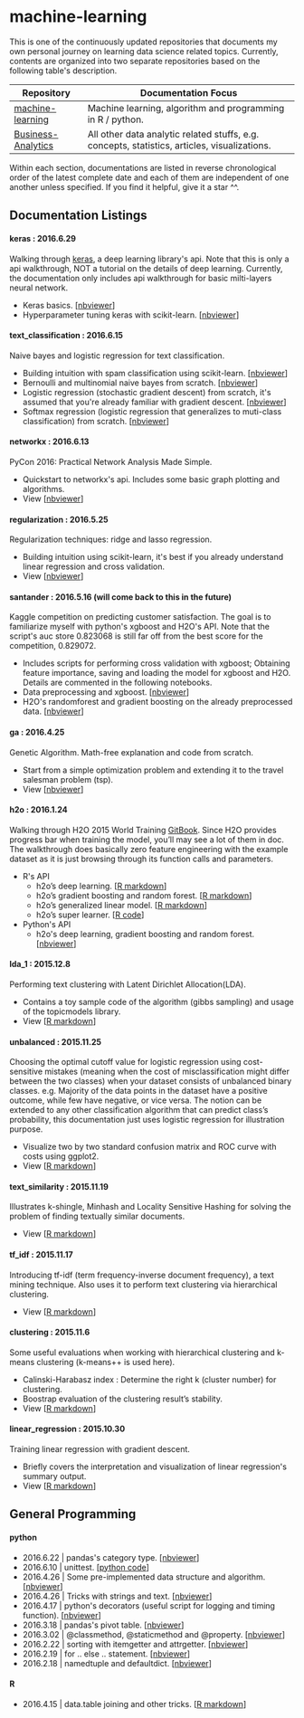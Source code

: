 # machine-learning

This is one of the continuously updated repositories that documents my own personal journey on learning data science related topics. Currently, contents are organized into two separate repositories based on the following table's description.

| Repository | Documentation Focus |
| ---------- | ----------- |
| [machine-learning](https://github.com/ethen8181/machine-learning) | Machine learning, algorithm and programming in R / python. |
| [Business-Analytics](https://github.com/ethen8181/Business-Analytics) | All other data analytic related stuffs, e.g. concepts, statistics, articles, visualizations. |

Within each section, documentations are listed in reverse chronological order of the latest complete date and each of them are independent of one another unless specified. If you find it helpful, give it a star ^^.


## Documentation Listings


#### keras : 2016.6.29

Walking through [keras](https://github.com/fchollet/keras), a deep learning library's api. Note that this is only a api walkthrough, NOT a tutorial on the details of deep learning. Currently, the documentation only includes api walkthrough for basic milti-layers neural network.

- Keras basics. [[nbviewer](http://nbviewer.jupyter.org/github/ethen8181/machine-learning/blob/master/keras/1_basic_intro.ipynb)]
- Hyperparameter tuning keras with scikit-learn. [[nbviewer](http://nbviewer.jupyter.org/github/ethen8181/machine-learning/blob/master/keras/2_hyperparameter_tuning.ipynb)]


#### text_classification : 2016.6.15

Naive bayes and logistic regression for text classification.

- Building intuition with spam classification using scikit-learn. [[nbviewer](http://nbviewer.jupyter.org/github/ethen8181/machine-learning/blob/master/text_classification/basics/basics.ipynb)]
- Bernoulli and multinomial naive bayes from scratch. [[nbviewer](http://nbviewer.jupyter.org/github/ethen8181/machine-learning/blob/master/text_classification/naive_bayes/naive_bayes.ipynb)]
- Logistic regression (stochastic gradient descent) from scratch, it's assumed that you're already familiar with gradient descent. [[nbviewer](http://nbviewer.jupyter.org/github/ethen8181/machine-learning/blob/master/text_classification/logistic_regression/logistic.ipynb)]
- Softmax regression (logistic regression that generalizes to muti-class classification) from scratch. [[nbviewer](http://nbviewer.jupyter.org/github/ethen8181/machine-learning/blob/master/text_classification/logistic_regression/softmax.ipynb)]


#### networkx : 2016.6.13

PyCon 2016: Practical Network Analysis Made Simple.

- Quickstart to networkx's api. Includes some basic graph plotting and algorithms.
- View [[nbviewer](http://nbviewer.jupyter.org/github/ethen8181/machine-learning/blob/master/networkx/networkx.ipynb)]


#### regularization : 2016.5.25

Regularization techniques: ridge and lasso regression. 

- Building intuition using scikit-learn, it's best if you already understand linear regression and cross validation. 
- View [[nbviewer](http://nbviewer.jupyter.org/github/ethen8181/machine-learning/blob/master/regularization/regularization.ipynb)]


#### santander : 2016.5.16 (will come back to this in the future)

Kaggle competition on predicting customer satisfaction. The goal is to familiarize myself with python's xgboost and H2O's API. Note that the script's auc store 0.823068 is still far off from the best score for the competition, 0.829072.

- Includes scripts for performing cross validation with xgboost; Obtaining feature importance, saving and loading the model for xgboost and H2O. Details are commented in the following notebooks. 
- Data preprocessing and xgboost. [[nbviewer](http://nbviewer.jupyter.org/github/ethen8181/machine-learning/blob/master/santander/run_me.ipynb)]
- H2O's randomforest and gradient boosting on the already preprocessed data. [[nbviewer](http://nbviewer.jupyter.org/github/ethen8181/machine-learning/blob/master/santander/h2o.ipynb)]


#### ga : 2016.4.25

Genetic Algorithm. Math-free explanation and code from scratch.

- Start from a simple optimization problem and extending it to the travel salesman problem (tsp).
- View [[nbviewer](http://nbviewer.jupyter.org/github/ethen8181/machine-learning/blob/master/ga/ga.ipynb)]


#### h2o : 2016.1.24

Walking through H2O 2015 World Training [GitBook](http://learn.h2o.ai/content/index.html). Since H2O provides progress bar when training the model, you’ll may see a lot of them in doc. The walkthrough does basically zero feature engineering with the example dataset as it is just browsing through its function calls and parameters.

- R's API
	- h2o’s deep learning. [[R markdown](http://ethen8181.github.io/machine-learning/h2o/h2o_deep_learning/h2o_deep_learning.html)]
	- h2o’s gradient boosting and random forest. [[R markdown](http://ethen8181.github.io/machine-learning/h2o/h2o_ensemble_tree/h2o_ensemble_tree.html)]
	- h2o’s generalized linear model. [[R markdown](http://ethen8181.github.io/machine-learning/h2o/h2o_glm/h2o_glm.html)]
	- h2o’s super learner. [[R code](https://github.com/ethen8181/machine-learning/blob/master/h2o/h2o_super_learner/h2o_super_learner.R)]
- Python's API
	- h2o's deep learning, gradient boosting and random forest. [[nbviewer](http://nbviewer.jupyter.org/github/ethen8181/machine-learning/blob/master/h2o/h2o_python.ipynb)]


#### lda_1 : 2015.12.8

Performing text clustering with Latent Dirichlet Allocation(LDA).

- Contains a toy sample code of the algorithm (gibbs sampling) and usage of the topicmodels library.
- View [[R markdown](http://ethen8181.github.io/machine-learning/lda_1/lda_1.html)]


#### unbalanced : 2015.11.25

Choosing the optimal cutoff value for logistic regression using cost-sensitive mistakes (meaning when the cost of misclassification might differ between the two classes) when your dataset consists of unbalanced binary classes. e.g. Majority of the data points in the dataset have a positive outcome, while few have negative, or vice versa. The notion can be extended to any other classification algorithm that can predict class’s probability, this documentation just uses logistic regression for illustration purpose.

- Visualize two by two standard confusion matrix and ROC curve with costs using ggplot2.
- View [[R markdown](http://ethen8181.github.io/machine-learning/unbalanced/unbalanced.html)]


#### text_similarity : 2015.11.19

Illustrates k-shingle, Minhash and Locality Sensitive Hashing for solving the problem of finding textually similar documents. 

- View [[R markdown](http://ethen8181.github.io/machine-learning/text_similarity/text_similarity.html)]


#### tf_idf : 2015.11.17

Introducing tf-idf (term frequency-inverse document frequency), a text mining technique. Also uses it to perform text clustering via hierarchical clustering.
 
- View [[R markdown](http://ethen8181.github.io/machine-learning/tf_idf/tf_idf.html)]


#### clustering : 2015.11.6

Some useful evaluations when working with hierarchical clustering and k-means clustering (k-means++ is used here).

- Calinski-Harabasz index : Determine the right k (cluster number) for clustering.
- Boostrap evaluation of the clustering result’s stability.
- View [[R markdown](http://ethen8181.github.io/machine-learning/clustering/clustering.html)]


#### linear_regression : 2015.10.30

Training linear regression with gradient descent. 

- Briefly covers the interpretation and visualization of linear regression's summary output.
- View [[R markdown](http://ethen8181.github.io/machine-learning/linear_regression/linear_regession.html)]


## General Programming

#### python

- 2016.6.22 | pandas's category type. [[nbviewer](http://nbviewer.jupyter.org/github/ethen8181/machine-learning/blob/master/python/pandas_category.ipynb)]
- 2016.6.10 | unittest. [[python code](https://github.com/ethen8181/machine-learning/blob/master/python/test.py)]
- 2016.4.26 | Some pre-implemented data structure and algorithm. [[nbviewer](http://nbviewer.jupyter.org/github/ethen8181/machine-learning/blob/master/python/python3_cookbook/1_data_structure.ipynb)]
- 2016.4.26 | Tricks with strings and text. [[nbviewer](http://nbviewer.jupyter.org/github/ethen8181/machine-learning/blob/master/python/python3_cookbook/2_strings_and_text.ipynb)]
- 2016.4.17 | python's decorators (useful script for logging and timing function). [[nbviewer](http://nbviewer.jupyter.org/github/ethen8181/machine-learning/blob/master/python/decorators/decorators.ipynb)]
- 2016.3.18 | pandas's pivot table. [[nbviewer](http://nbviewer.jupyter.org/github/ethen8181/machine-learning/blob/master/python/pivot_table/pivot_table.ipynb)]
- 2016.3.02 | @classmethod, @staticmethod and @property. [[nbviewer](http://nbviewer.jupyter.org/github/ethen8181/machine-learning/blob/master/python/class.ipynb)]
- 2016.2.22 | sorting with itemgetter and attrgetter. [[nbviewer](http://nbviewer.jupyter.org/github/ethen8181/machine-learning/blob/master/python/sorting_with_itemgetter.ipynb)]
- 2016.2.19 | for .. else .. statement. [[nbviewer](http://nbviewer.jupyter.org/github/ethen8181/machine-learning/blob/master/python/for_else.ipynb)] 
- 2016.2.18 | namedtuple and defaultdict. [[nbviewer](http://nbviewer.jupyter.org/github/ethen8181/machine-learning/blob/master/python/collections_module.ipynb)]


#### R

- 2016.4.15 | data.table joining and other tricks. [[R markdown](http://ethen8181.github.io/machine-learning/R/data_table/data_table.html)]


